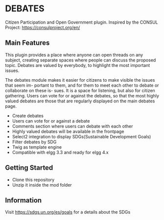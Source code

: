 
# DEBATES

Citizen Participation and Open Government plugin. Inspired by the CONSUL Project: https://consulproject.org/en/

## Main Features

This plugin provides a place where anyone can open threads on any subject, creating separate spaces where people can discuss the proposed topic. Debates are valued by everybody, to highlight the most important issues.

The debates module makes it easier for citizens to make visible the issues that seem im-
portant to them, and for them to meet each other to debate or collaborate on these is-
sues.  It is a space for listening, but also for citizen gathering. 
Users  can  vote  for  or  against  the  debates,  so  that  the  most  highly  valued  debates  are 
those that are regularly displayed on the main debates page. 


- Create debates
- Users can vote for or against a debate
- Comments section where users can debate with each other
- Highly valued debates will be available in the frontpage
- Select2 integration to display SDGs(Sustainable Development Goals)
- Filter debates by SDG
- Twig as template engine
- Compatible with elgg 3.3 and ready for elgg 4.x


## Getting Started

- Clone this repository
- Unzip it inside the mod folder

## Information

Visit https://sdgs.un.org/es/goals for a details about the SDGs